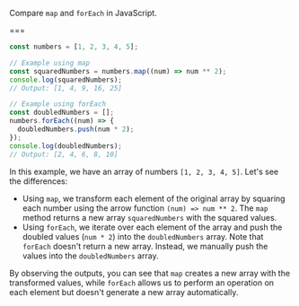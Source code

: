 Compare `map` and `forEach` in JavaScript.

===

```js
const numbers = [1, 2, 3, 4, 5];

// Example using map
const squaredNumbers = numbers.map((num) => num ** 2);
console.log(squaredNumbers);
// Output: [1, 4, 9, 16, 25]

// Example using forEach
const doubledNumbers = [];
numbers.forEach((num) => {
  doubledNumbers.push(num * 2);
});
console.log(doubledNumbers);
// Output: [2, 4, 6, 8, 10]
```

In this example, we have an array of numbers `[1, 2, 3, 4, 5]`. Let's see the differences:

+ Using `map`, we transform each element of the original array by squaring each number using the arrow function `(num) => num ** 2`. The `map` method returns a new array `squaredNumbers` with the squared values.
+ Using `forEach`, we iterate over each element of the array and push the doubled values (`num * 2`) into the `doubledNumbers` array. Note that `forEach` doesn't return a new array. Instead, we manually push the values into the `doubledNumbers` array.

By observing the outputs, you can see that `map` creates a new array with the transformed values, while `forEach` allows us to perform an operation on each element but doesn't generate a new array automatically.
